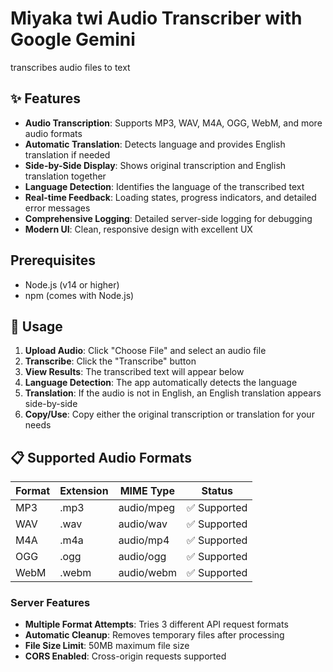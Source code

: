 # Miyaka twi Audio Transcriber with Google Gemini

transcribes audio files to text 

## ✨ Features

- **Audio Transcription**: Supports MP3, WAV, M4A, OGG, WebM, and more audio formats
- **Automatic Translation**: Detects language and provides English translation if needed
- **Side-by-Side Display**: Shows original transcription and English translation together
- **Language Detection**: Identifies the language of the transcribed text
- **Real-time Feedback**: Loading states, progress indicators, and detailed error messages
- **Comprehensive Logging**: Detailed server-side logging for debugging
- **Modern UI**: Clean, responsive design with excellent UX

## Prerequisites

- Node.js (v14 or higher)
- npm (comes with Node.js)



## 🎯 Usage

1. **Upload Audio**: Click "Choose File" and select an audio file
2. **Transcribe**: Click the "Transcribe" button
3. **View Results**: The transcribed text will appear below
4. **Language Detection**: The app automatically detects the language
5. **Translation**: If the audio is not in English, an English translation appears side-by-side
6. **Copy/Use**: Copy either the original transcription or translation for your needs

## 📋 Supported Audio Formats

| Format | Extension | MIME Type | Status |
|--------|-----------|-----------|--------|
| MP3 | .mp3 | audio/mpeg | ✅ Supported |
| WAV | .wav | audio/wav | ✅ Supported |
| M4A | .m4a | audio/mp4 | ✅ Supported |
| OGG | .ogg | audio/ogg | ✅ Supported |
| WebM | .webm | audio/webm | ✅ Supported |



### Server Features
- **Multiple Format Attempts**: Tries 3 different API request formats
- **Automatic Cleanup**: Removes temporary files after processing
- **File Size Limit**: 50MB maximum file size
- **CORS Enabled**: Cross-origin requests supported
